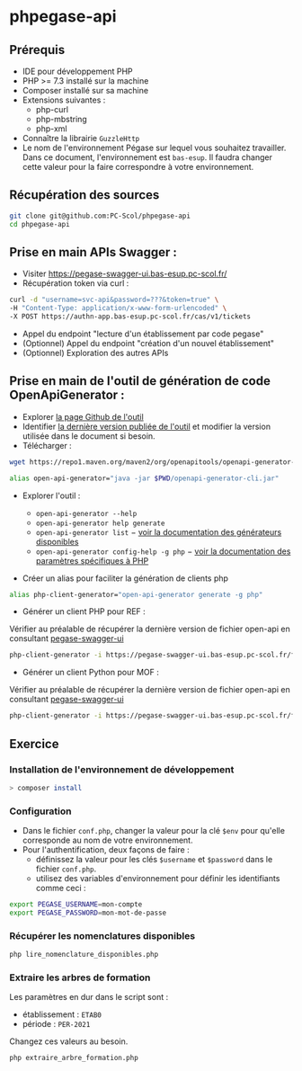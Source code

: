 # phpegase-api

## Prérequis

- IDE pour développement PHP
- PHP >= 7.3 installé sur la machine
- Composer installé sur sa machine
- Extensions suivantes :
  * php-curl
  * php-mbstring
  * php-xml
- Connaître la librairie `GuzzleHttp`
- Le nom de l'environnement Pégase sur lequel vous souhaitez travailler. Dans ce document, l'environnement est `bas-esup`. Il faudra changer cette valeur pour la faire correspondre à votre environnement.

## Récupération des sources

```bash
git clone git@github.com:PC-Scol/phpegase-api
cd phpegase-api
```

## Prise en main APIs Swagger :

- Visiter <https://pegase-swagger-ui.bas-esup.pc-scol.fr/>
- Récupération token via curl : 

```bash
curl -d "username=svc-api&password=???&token=true" \
-H "Content-Type: application/x-www-form-urlencoded" \
-X POST https://authn-app.bas-esup.pc-scol.fr/cas/v1/tickets
```

- Appel du endpoint "lecture d'un établissement par code pegase"
- (Optionnel) Appel du endpoint "création d'un nouvel établissement"
- (Optionnel) Exploration des autres APIs

## Prise en main de l'outil de génération de code OpenApiGenerator :

- Explorer [la page Github de l'outil](https://github.com/OpenAPITools/openapi-generator/blob/master/README.md)
- Identifier [la dernière version publiée de l'outil](https://github.com/OpenAPITools/openapi-generator/blob/master/README.md#11---compatibility) et modifier la version utilisée dans le document si besoin.
- Télécharger :

```bash
wget https://repo1.maven.org/maven2/org/openapitools/openapi-generator-cli/5.3.0/openapi-generator-cli-5.3.0.jar -O openapi-generator-cli.jar
```

```bash
alias open-api-generator="java -jar $PWD/openapi-generator-cli.jar"
```

- Explorer l'outil : 
    - `open-api-generator --help`
    - `open-api-generator help generate`
    - `open-api-generator list` − [voir la documentation des générateurs disponibles](https://github.com/OpenAPITools/openapi-generator/blob/v5.3.0/docs/generators)
    - `open-api-generator config-help -g php` − [voir la documentation des paramètres spécifiques à PHP](https://github.com/OpenAPITools/openapi-generator/blob/v5.3.0/docs/generators/php.md)


- Créer un alias pour faciliter la génération de clients php

```bash
alias php-client-generator="open-api-generator generate -g php"
```

- Générer un client PHP pour REF :

Vérifier au préalable de récupérer la dernière version de fichier open-api en consultant [pegase-swagger-ui](https://pegase-swagger-ui.bas-esup.pc-scol.fr/)

```bash
php-client-generator -i https://pegase-swagger-ui.bas-esup.pc-scol.fr/fr.pcscol/ref-api/ref-api-2.2.0.yml -o generated/pegase-ref --package-name ref-client --additional-properties composerPackageName=pegase/ref-client

```

- Générer un client Python pour MOF :

Vérifier au préalable de récupérer la dernière version de fichier open-api en consultant [pegase-swagger-ui](https://pegase-swagger-ui.bas-esup.pc-scol.fr/)

```bash
php-client-generator -i https://pegase-swagger-ui.bas-esup.pc-scol.fr/fr.pcscol.mof-api/mof-application-api-v1/mof-application-api-v1-2.2.0.yml -o generated/pegase-mof --package-name mof-client --skip-validate-spec --additional-properties composerPackageName=pegase/mof-client
```

## Exercice
### Installation de l'environnement de développement

```bash
> composer install
```

### Configuration

- Dans le fichier `conf.php`, changer la valeur pour la clé `$env` pour qu'elle corresponde au nom de votre environnement.
- Pour l'authentification, deux façons de faire :
  - définissez la valeur pour les clés `$username` et `$password` dans le fichier `conf.php`.
  - utilisez des variables d'environnement pour définir les identifiants comme ceci :

```bash
export PEGASE_USERNAME=mon-compte
export PEGASE_PASSWORD=mon-mot-de-passe
```

### Récupérer les nomenclatures disponibles

```bash
php lire_nomenclature_disponibles.php
```

### Extraire les arbres de formation

Les paramètres en dur dans le script sont :

- établissement : `ETAB0`
- période : `PER-2021`

Changez ces valeurs au besoin.

```bash
php extraire_arbre_formation.php
```
